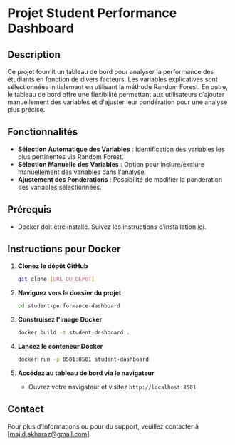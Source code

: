 # **Projet Student Performance Dashboard**

## **Description**
Ce projet fournit un tableau de bord pour analyser la performance des étudiants en fonction de divers facteurs. Les variables explicatives sont sélectionnées initialement en utilisant la méthode Random Forest. En outre, le tableau de bord offre une flexibilité permettant aux utilisateurs d’ajouter manuellement des variables et d'ajuster leur pondération pour une analyse plus précise.

## **Fonctionnalités**
- **Sélection Automatique des Variables** : Identification des variables les plus pertinentes via Random Forest.
- **Sélection Manuelle des Variables** : Option pour inclure/exclure manuellement des variables dans l'analyse.
- **Ajustement des Ponderations** : Possibilité de modifier la pondération des variables sélectionnées.

## **Prérequis**
- Docker doit être installé. Suivez les instructions d’installation [ici](https://docs.docker.com/get-docker/).

## **Instructions pour Docker**

1. **Clonez le dépôt GitHub**
    ```bash
    git clone [URL_DU_DEPOT]
    ```

2. **Naviguez vers le dossier du projet**
    ```bash
    cd student-performance-dashboard
    ```

3. **Construisez l'image Docker**
    ```bash
    docker build -t student-dashboard .
    ```

4. **Lancez le conteneur Docker**
    ```bash
    docker run -p 8501:8501 student-dashboard
    ```

5. **Accédez au tableau de bord via le navigateur**
    - Ouvrez votre navigateur et visitez `http://localhost:8501`

## **Contact**
Pour plus d'informations ou pour du support, veuillez contacter à [majid.akharaz@gmail.com].

